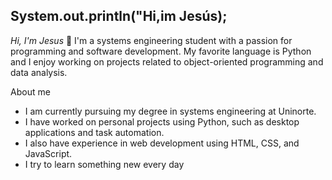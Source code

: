 ## System.out.println("Hi,im Jesús);

*Hi, I'm Jesus* 👋
I'm a systems engineering student with a passion for programming and software development. My favorite language is Python and I enjoy working on projects related to object-oriented programming and data analysis.

About me
* I am currently pursuing my degree in systems engineering at Uninorte.
* I have worked on personal projects using Python, such as desktop applications and task automation.
* I also have experience in web development using HTML, CSS, and JavaScript.
* I try to learn something new every day
